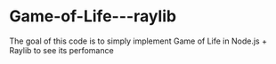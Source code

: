 # Game-of-Life---raylib
The goal of this code is to simply implement Game of Life in Node.js + Raylib to see its perfomance
